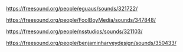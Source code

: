 https://freesound.org/people/eguaus/sounds/321722/

https://freesound.org/people/FoolBoyMedia/sounds/347848/

https://freesound.org/people/nsstudios/sounds/321103/


https://freesound.org/people/benjaminharveydesign/sounds/350433/
